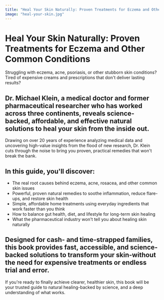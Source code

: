 ```yaml
---
title: "Heal Your Skin Naturally: Proven Treatments for Eczema and Other Common Conditions"
image: "heal-your-skin.jpg"
---
```


# Heal Your Skin Naturally: Proven Treatments for Eczema and Other Common Conditions

Struggling with eczema, acne, psoriasis, or other stubborn skin conditions? Tired of expensive creams and prescriptions that don't deliver lasting results? 

## Dr. Michael Klein, a medical doctor and former pharmaceutical researcher who has worked across three continents, reveals science-backed, affordable, and effective natural solutions to heal your skin from the inside out.
Drawing on over 20 years of experience analyzing medical data and uncovering high-value insights from the flood of new research, Dr. Klein cuts through the noise to bring you proven, practical remedies that won't break the bank. 

## In this guide, you'll discover:
- The real root causes behind eczema, acne, rosacea, and other common skin issues
- Powerful, proven natural remedies to soothe inflammation, reduce flare-ups, and restore skin health
- Simple, affordable home treatments using everyday ingredients that work faster than you think
- How to balance gut health, diet, and lifestyle for long-term skin healing
- What the pharmaceutical industry won't tell you about healing skin naturally

## Designed for cash- and time-strapped families, this book provides fast, accessible, and science-backed solutions to transform your skin-without the need for expensive treatments or endless trial and error.
If you're ready to finally achieve clearer, healthier skin, this book will be your trusted guide to natural healing-backed by science, and a deep understanding of what works.

